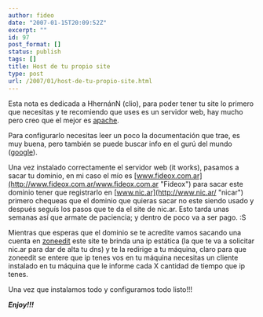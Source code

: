 ```yaml
---
author: fideo
date: "2007-01-15T20:09:52Z"
excerpt: ""
id: 97
post_format: []
status: publish
tags: []
title: Host de tu propio site
type: post
url: /2007/01/host-de-tu-propio-site.html
---
```

Esta nota es dedicada a HhernánN (clio), para poder tener tu site lo primero que necesitas y te recomiendo que uses es un servidor web, hay mucho pero creo que el mejor es [apache](http://www.apache.org%20k/ "Apache Software Foundation").

Para configurarlo necesitas leer un poco la documentación que trae, es muy buena, pero también se puede buscar info en el gurú del mundo ([google](http://www.fideox.com.ar/www.google.com.ar "Google")).

Una vez instalado correctamente el servidor web (it works), pasamos a sacar tu dominio, en mi caso el mío es [www.fideox.com.ar](http://www.fideox.com.ar/www.fideox.com.ar "Fideox") para sacar este dominio tener que registrarlo en [www.nic.ar](http://www.nic.ar/ "nicar") primero chequeas que el dominio que quieras sacar no este siendo usado y después seguís los pasos que te da el site de nic.ar. Esto tarda unas semanas así que armate de paciencia; y dentro de poco va a ser pago. :S

Mientras que esperas que el dominio se te acredite vamos sacando una cuenta en [zoneedit](http://www.fideox.com.ar/www.zoneedit.com "Zone Edit") este site te brinda una ip estática (la que te va a solicitar nic.ar para dar de alta tu dns) y te la redirige a tu máquina, claro para que zoneedit se entere que ip tenes vos en tu máquina necesitas un cliente instalado en tu máquina que le informe cada X cantidad de tiempo que ip tenes.

Una vez que instalamos todo y configuramos todo listo!!!

***Enjoy!!!***
